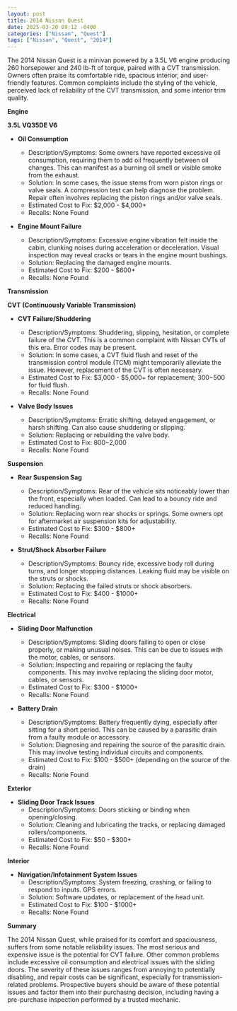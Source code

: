 ```yaml
---
layout: post
title: 2014 Nissan Quest
date: 2025-03-20 09:12 -0400
categories: ["Nissan", "Quest"]
tags: ["Nissan", "Quest", "2014"]
---
```

The 2014 Nissan Quest is a minivan powered by a 3.5L V6 engine producing 260 horsepower and 240 lb-ft of torque, paired with a CVT transmission. Owners often praise its comfortable ride, spacious interior, and user-friendly features. Common complaints include the styling of the vehicle, perceived lack of reliability of the CVT transmission, and some interior trim quality.

**Engine**

**3.5L VQ35DE V6**

*   **Oil Consumption**
    *   Description/Symptoms: Some owners have reported excessive oil consumption, requiring them to add oil frequently between oil changes. This can manifest as a burning oil smell or visible smoke from the exhaust.
    *   Solution: In some cases, the issue stems from worn piston rings or valve seals. A compression test can help diagnose the problem. Repair often involves replacing the piston rings and/or valve seals.
    *   Estimated Cost to Fix: $2,000 - $4,000+
    *   Recalls: None Found

*   **Engine Mount Failure**
    *   Description/Symptoms: Excessive engine vibration felt inside the cabin, clunking noises during acceleration or deceleration. Visual inspection may reveal cracks or tears in the engine mount bushings.
    *   Solution: Replacing the damaged engine mounts.
    *   Estimated Cost to Fix: $200 - $600+
    *   Recalls: None Found

**Transmission**

**CVT (Continuously Variable Transmission)**

*   **CVT Failure/Shuddering**
    *   Description/Symptoms: Shuddering, slipping, hesitation, or complete failure of the CVT. This is a common complaint with Nissan CVTs of this era. Error codes may be present.
    *   Solution: In some cases, a CVT fluid flush and reset of the transmission control module (TCM) might temporarily alleviate the issue. However, replacement of the CVT is often necessary.
    *   Estimated Cost to Fix: $3,000 - $5,000+ for replacement; $300-$500 for fluid flush.
    *   Recalls: None Found

*   **Valve Body Issues**
    *   Description/Symptoms: Erratic shifting, delayed engagement, or harsh shifting. Can also cause shuddering or slipping.
    *   Solution: Replacing or rebuilding the valve body.
    *   Estimated Cost to Fix: $800-$2,000
    *   Recalls: None Found

**Suspension**

*   **Rear Suspension Sag**
    *   Description/Symptoms: Rear of the vehicle sits noticeably lower than the front, especially when loaded. Can lead to a bouncy ride and reduced handling.
    *   Solution: Replacing worn rear shocks or springs. Some owners opt for aftermarket air suspension kits for adjustability.
    *   Estimated Cost to Fix: $300 - $800+
    *   Recalls: None Found

*   **Strut/Shock Absorber Failure**
    *   Description/Symptoms: Bouncy ride, excessive body roll during turns, and longer stopping distances. Leaking fluid may be visible on the struts or shocks.
    *   Solution: Replacing the failed struts or shock absorbers.
    *   Estimated Cost to Fix: $400 - $1000+
    *   Recalls: None Found

**Electrical**

*   **Sliding Door Malfunction**
    *   Description/Symptoms: Sliding doors failing to open or close properly, or making unusual noises. This can be due to issues with the motor, cables, or sensors.
    *   Solution: Inspecting and repairing or replacing the faulty components. This may involve replacing the sliding door motor, cables, or sensors.
    *   Estimated Cost to Fix: $300 - $1000+
    *   Recalls: None Found

*   **Battery Drain**
    *   Description/Symptoms: Battery frequently dying, especially after sitting for a short period. This can be caused by a parasitic drain from a faulty module or accessory.
    *   Solution: Diagnosing and repairing the source of the parasitic drain. This may involve testing individual circuits and components.
    *   Estimated Cost to Fix: $100 - $500+ (depending on the source of the drain)
    *   Recalls: None Found

**Exterior**

*   **Sliding Door Track Issues**
    *   Description/Symptoms: Doors sticking or binding when opening/closing.
    *   Solution: Cleaning and lubricating the tracks, or replacing damaged rollers/components.
    *   Estimated Cost to Fix: $50 - $300+
    *   Recalls: None Found

**Interior**

*   **Navigation/Infotainment System Issues**
    *   Description/Symptoms: System freezing, crashing, or failing to respond to inputs. GPS errors.
    *   Solution: Software updates, or replacement of the head unit.
    *   Estimated Cost to Fix: $100 - $1000+
    *   Recalls: None Found

**Summary**

The 2014 Nissan Quest, while praised for its comfort and spaciousness, suffers from some notable reliability issues. The most serious and expensive issue is the potential for CVT failure. Other common problems include excessive oil consumption and electrical issues with the sliding doors. The severity of these issues ranges from annoying to potentially disabling, and repair costs can be significant, especially for transmission-related problems. Prospective buyers should be aware of these potential issues and factor them into their purchasing decision, including having a pre-purchase inspection performed by a trusted mechanic.

